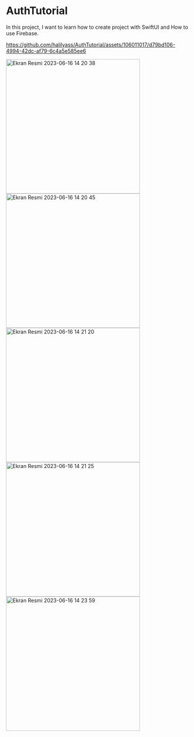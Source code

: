# AuthTutorial

In this project, I want to learn how to create project with SwiftUI and How to use Firebase.


https://github.com/halilyass/AuthTutorial/assets/106011017/d79bd106-4994-42dc-af79-6c4a5e585ee6



<img width="366" alt="Ekran Resmi 2023-06-16 14 20 38" src="https://github.com/halilyass/AuthTutorial/assets/106011017/59ae4032-66ba-451e-8a85-27c57e402201">

<img width="366" alt="Ekran Resmi 2023-06-16 14 20 45" src="https://github.com/halilyass/AuthTutorial/assets/106011017/a5dba2a6-09bc-4a06-b290-0aa86013b732">
<img width="366" alt="Ekran Resmi 2023-06-16 14 21 20" src="https://github.com/halilyass/AuthTutorial/assets/106011017/d6a7153b-115e-4347-b964-a339a62d21f8">

<img width="366" alt="Ekran Resmi 2023-06-16 14 21 25" src="https://github.com/halilyass/AuthTutorial/assets/106011017/8e296863-3c1f-499f-99ee-4f07b42ac5ea">

<img width="366" alt="Ekran Resmi 2023-06-16 14 23 59" src="https://github.com/halilyass/AuthTutorial/assets/106011017/f6c0d363-e7e8-4052-9a2b-eae521fe315b">
